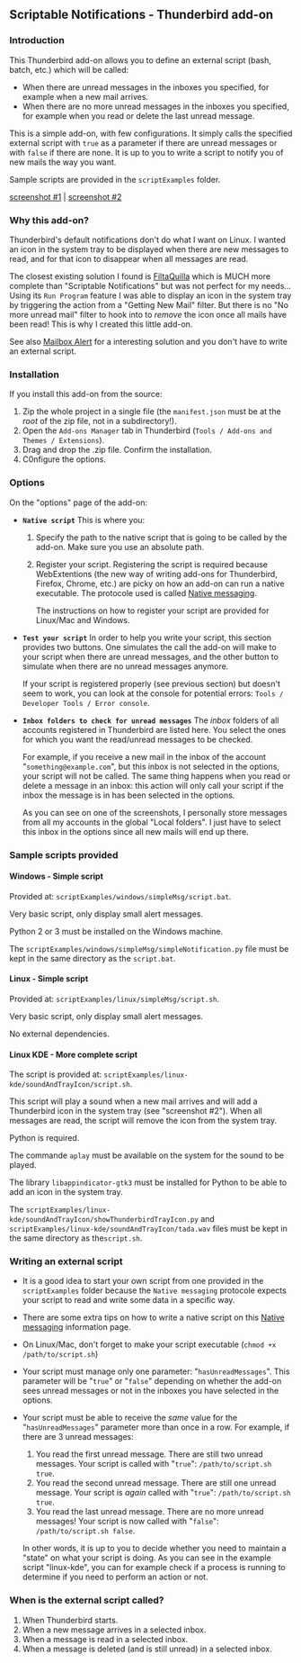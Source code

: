 ## Scriptable Notifications - Thunderbird add-on

### Introduction

This Thunderbird add-on allows you to define an external script (bash, batch, etc.)
which will be called:

- When there are unread messages in the inboxes you specified, for example when
  a new mail arrives.
- When there are no more unread messages in the inboxes you specified, for example
  when you read or delete the last unread message.

This is a simple add-on, with few configurations. It simply calls the specified
external script with `true` as a parameter if there are unread messages or with
`false` if there are none. It is up to you to write a script to notify
you of new mails the way you want.

Sample scripts are provided in the `scriptExamples` folder.

[screenshot #1](https://raw.githubusercontent.com/electrotype/thunderbird-addon-scriptable-notifications/main/assets/screenshots/optionsPage.png) | [screenshot #2](https://raw.githubusercontent.com/electrotype/thunderbird-addon-scriptable-notifications/main/assets/screenshots/trayIconExample.png)

### Why this add-on?

Thunderbird's default notifications don't do what I want on Linux.
I wanted an icon in the system tray to be displayed when there are new messages to read,
and for that icon to disappear when all messages are read.

The closest existing solution I found is [FiltaQuilla](https://addons.thunderbird.net/en-us/thunderbird/addon/filtaquilla/)
which is MUCH more complete than "Scriptable Notifications" but was not perfect for my
needs... Using its `Run Program` feature I was able to display an icon in the system tray by triggering
the action from a "Getting New Mail" filter. But there is no "No more unread mail" filter to hook into to _remove_ the
icon once all mails have been read! This is why I created this little add-on.

See also [Mailbox Alert](https://addons.thunderbird.net/en-US/thunderbird/addon/mailbox-alert) for
a interesting solution and you don't have to write an external script.

### Installation

If you install this add-on from the source:

1. Zip the whole project in a single file (the `manifest.json` must be at the _root_ of the zip file,
   not in a subdirectory!).
2. Open the `Add-ons Manager` tab in Thunderbird (`Tools / Add-ons and Themes / Extensions`).
3. Drag and drop the .zip file. Confirm the installation.
4. C0nfigure the options.

### Options

On the "options" page of the add-on:

- **`Native script`**
  This is where you:

  1. Specify the path to the native script that is going to be called by the add-on.
     Make sure you use an absolute path.

  2. Register your script. Registering the script is required because WebExtentions (the
     new way of writing add-ons for Thunderbird, Firefox, Chrome, etc.) are picky
     on how an add-on can run a native executable. The protocole used is called
     [Native messaging](https://developer.mozilla.org/en-US/docs/Mozilla/Add-ons/WebExtensions/Native_messaging).

     The instructions on how to register your script are provided for Linux/Mac and Windows.

- **`Test your script`**
  In order to help you write your script, this section provides two buttons. One simulates
  the call the add-on will make to your script when there are unread messages, and the other
  button to simulate when there are no unread messages anymore.

  If your script is registered properly (see previous section) but doesn't seem to work, you
  can look at the console for potential errors:
  `Tools / Developer Tools / Error console`.

- **`Inbox folders to check for unread messages`**
  The _inbox_ folders of all accounts registered in Thunderbird are listed here.
  You select the ones for which you want the read/unread messages to be checked.

  For example, if you receive a new mail in the inbox of the account "`something@example.com`",
  but this inbox is not selected in the options, your script will not be called. The same thing happens
  when you read or delete a message in an inbox: this action will only call your script
  if the inbox the message is in has been selected in the options.

  As you can see on one of the screenshots, I personally store messages from all my accounts in
  the global "Local folders". I just have to select this inbox in the options since all new
  mails will end up there.

### Sample scripts provided

#### Windows - Simple script

Provided at: `scriptExamples/windows/simpleMsg/script.bat`.

Very basic script, only display small alert messages.

Python 2 or 3 must be installed on the Windows machine.

The `scriptExamples/windows/simpleMsg/simpleNotification.py` file must
be kept in the same directory as the `script.bat`.

#### Linux - Simple script

Provided at: `scriptExamples/linux/simpleMsg/script.sh`.

Very basic script, only display small alert messages.

No external dependencies.

#### Linux KDE - More complete script

The script is provided at: `scriptExamples/linux-kde/soundAndTrayIcon/script.sh`.

This script will play a sound when a new mail arrives and will add
a Thunderbird icon in the system tray (see "screenshot #2"). When
all messages are read, the script will remove the icon from the system tray.

Python is required.

The commande `aplay` must be available on the system for the sound to be played.

The library `libappindicator-gtk3` must be installed for Python to be
able to add an icon in the system tray.

The `scriptExamples/linux-kde/soundAndTrayIcon/showThunderbirdTrayIcon.py` and
`scriptExamples/linux-kde/soundAndTrayIcon/tada.wav` files must be kept in the
same directory as the`script.sh`.

### Writing an external script

- It is a good idea to start your own script from one provided in the
  `scriptExamples` folder because the `Native messaging` protocole expects your
  script to read and write some data in a specific way.

- There are some extra tips on how to write a native script on this
  [Native messaging](https://developer.mozilla.org/en-US/docs/Mozilla/Add-ons/WebExtensions/Native_messaging)
  information page.

- On Linux/Mac, don't forget to make your script executable (`chmod +x /path/to/script.sh`)

- Your script must manage only one parameter: "`hasUnreadMessages`". This parameter
  will be "`true`" or "`false`" depending on whether the add-on sees unread messages or not in
  the inboxes you have selected in the options.

- Your script must be able to receive the _same_ value for the "`hasUnreadMessages`"
  parameter more than once in a row. For example, if there are 3 unread messages:

  1. You read the first unread message. There are still two unread messages. Your
     script is called with "`true`": `/path/to/script.sh true`.
  2. You read the second unread message. There are still one unread message. Your
     script is _again_ called with "`true`": `/path/to/script.sh true`.
  3. You read the last unread message. There are no more unread messages! Your
     script is now called with "`false`": `/path/to/script.sh false`.

  In other words, it is up to you to decide whether you need to maintain a "state"
  on what your script is doing. As you can see in the example script "linux-kde",
  you can for example check if a process is running to determine if you need to perform
  an action or not.

### When is the external script called?

1. When Thunderbird starts.
2. When a new message arrives in a selected inbox.
3. When a message is read in a selected inbox.
4. When a message is deleted (and is still unread) in a selected inbox.
